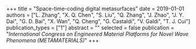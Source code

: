+++
title = "Space-time-coding digital metasurfaces"
date = 2019-01-01
authors = ["L. Zhang", "X. Q. Chen", "S. Liu", "Q. Zhang", "J. Zhao", "J. Y. Dai", "G. D. Bai", "X. Wan", "Q. Cheng", "G. Castaldi", "V. Galdi", "T. J. Cui"]
publication_types = ["1"]
abstract = ""
selected = false
publication = "*International Congress on Engineered Material Platforms for Novel Wave Phenomena (METAMATERIALS)*"
+++

